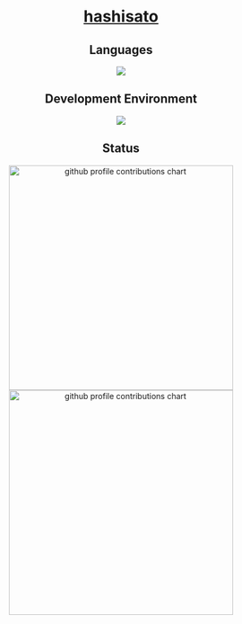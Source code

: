 <div align="center">

# [hashisato](https://hashisato.github.io)

## Languages

<p align="center">
  <a href="https://skillicons.dev">
    <img src="https://skillicons.dev/icons?i=c,cs,java,rust,py&theme=light" />
  </a>
</p>

## Development Environment

<p align="center">
  <a href="https://skillicons.dev">
    <img src="https://skillicons.dev/icons?i=windows,ubuntu,github,vscode&theme=light" />
  </a>
</p>

## Status

<p align="center">
  <picture>
        <source media="(prefers-color-scheme: dark)"  srcset="output/metrics.base.svg" width="400" />
	<source media="(prefers-color-scheme: light)" srcset="output/metrics.base.svg" width="400" />
	<img alt="github profile contributions chart"    src="https://raw.githubusercontent.com/hashisato/hashisato/output-3d-contrib/day.svg" />
  </picture>
  <picture>
   	<source media="(prefers-color-scheme: dark)"  srcset="output/details.svg" width="400" />
	<source media="(prefers-color-scheme: light)" srcset="output/details.svg" width="400" />
	<img alt="github profile contributions chart"    src="https://raw.githubusercontent.com/hashisato/hashisato/output-3d-contrib/day.svg" />
  </picture>
</p>

<!--
## 3D Contributions

<p align="center" >
	<picture>
	  <source media="(prefers-color-scheme: dark)"  srcset="profile-3d-contrib/profile-night-view.svg" width="700" />
	  <source media="(prefers-color-scheme: light)" srcset="profile-3d-contrib/profile-green-animate.svg" width="700" />
	  <img alt="github profile contributions chart"    src="https://raw.githubusercontent.com/hashisato/hashisato/output-3d-contrib/day.svg" />
	</picture>
</p>
-->

</div>
